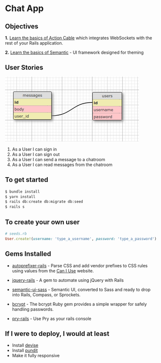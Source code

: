 # Chat App
## Objectives
**1.** [Learn the basics of Action Cable](https://guides.rubyonrails.org) which integrates WebSockets with the rest of your Rails application.

**2.** [Learn the basics of Semantic](https://semantic-ui.com/introduction/getting-started.html) - UI framework designed for theming


## User Stories
![Schema](./app/assets/images/schema.png)

1. As a User I can sign in
2. As a User I can sign out
3. As a User I can send a message to a chatroom
4. As a User I can read messages from the chatroom


## To get started
```bash
$ bundle install
$ yarn install
$ rails db:create db:migrate db:seed
$ rails s
```
## To create your own user
```ruby
# seeds.rb
User.create!(username: 'type_a_username', password: 'type_a_password')
```

## Gems Installed
* [autoprefixer\-rails](https://github.com/ai/autoprefixer-rails) - Parse CSS and add vendor prefixes to CSS rules using values from the [Can I Use](https://caniuse.com/) website.

* [jquery-rails](https://github.com/rails/jquery-rails) - A gem to automate using jQuery with Rails

* [semantic-ui-sass](https://github.com/doabit/semantic-ui-sass) - Semantic UI, converted to Sass and ready to drop into Rails, Compass, or Sprockets.

* [bcrypt](https://github.com/codahale/bcrypt-ruby) - The bcrypt Ruby gem provides a simple wrapper for safely handling passwords.

* [pry-rails](https://github.com/rweng/pry-rails) - Use Pry as your rails console

## If I were to deploy, I would at least
* Install [devise](https://github.com/heartcombo/devise)
* Install [pundit](https://github.com/varvet/pundit)
* Make it fully responsive

